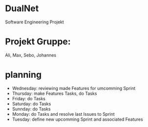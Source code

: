 # DualNet
Software Engineering Projekt

# Projekt Gruppe:
Ali, Max, Sebo, Johannes 

# planning
- Wednesday:  reviewing made Features for umcomming Sprint
- Thursday:   make Features Tasks, do Tasks
- Friday:     do Tasks
- Saturday:   do Tasks
- Sunnday:    do Tasks
- Monday:     do Tasks and resolve last Issues to Sprint
- Tuesday:    define new upcomming Sprint and associated Features
